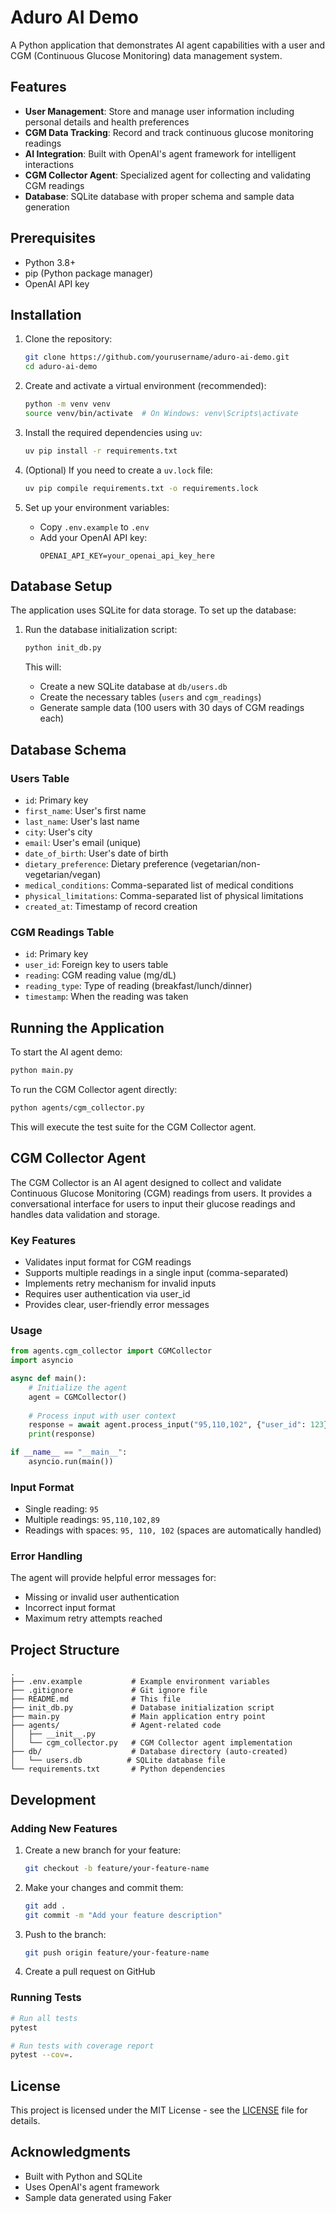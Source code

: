 # Aduro AI Demo

A Python application that demonstrates AI agent capabilities with a user and CGM (Continuous Glucose Monitoring) data management system.

## Features

- **User Management**: Store and manage user information including personal details and health preferences
- **CGM Data Tracking**: Record and track continuous glucose monitoring readings
- **AI Integration**: Built with OpenAI's agent framework for intelligent interactions
- **CGM Collector Agent**: Specialized agent for collecting and validating CGM readings
- **Database**: SQLite database with proper schema and sample data generation

## Prerequisites

- Python 3.8+
- pip (Python package manager)
- OpenAI API key

## Installation

1. Clone the repository:
   ```bash
   git clone https://github.com/yourusername/aduro-ai-demo.git
   cd aduro-ai-demo
   ```

2. Create and activate a virtual environment (recommended):
   ```bash
   python -m venv venv
   source venv/bin/activate  # On Windows: venv\Scripts\activate
   ```

3. Install the required dependencies using `uv`:
   ```bash
   uv pip install -r requirements.txt
   ```

4. (Optional) If you need to create a `uv.lock` file:
   ```bash
   uv pip compile requirements.txt -o requirements.lock
   ```

5. Set up your environment variables:
   - Copy `.env.example` to `.env`
   - Add your OpenAI API key:
     ```
     OPENAI_API_KEY=your_openai_api_key_here
     ```

## Database Setup

The application uses SQLite for data storage. To set up the database:

1. Run the database initialization script:
   ```bash
   python init_db.py
   ```

   This will:
   - Create a new SQLite database at `db/users.db`
   - Create the necessary tables (`users` and `cgm_readings`)
   - Generate sample data (100 users with 30 days of CGM readings each)

## Database Schema

### Users Table
- `id`: Primary key
- `first_name`: User's first name
- `last_name`: User's last name
- `city`: User's city
- `email`: User's email (unique)
- `date_of_birth`: User's date of birth
- `dietary_preference`: Dietary preference (vegetarian/non-vegetarian/vegan)
- `medical_conditions`: Comma-separated list of medical conditions
- `physical_limitations`: Comma-separated list of physical limitations
- `created_at`: Timestamp of record creation

### CGM Readings Table
- `id`: Primary key
- `user_id`: Foreign key to users table
- `reading`: CGM reading value (mg/dL)
- `reading_type`: Type of reading (breakfast/lunch/dinner)
- `timestamp`: When the reading was taken

## Running the Application

To start the AI agent demo:

```bash
python main.py
```

To run the CGM Collector agent directly:

```bash
python agents/cgm_collector.py
```

This will execute the test suite for the CGM Collector agent.

## CGM Collector Agent

The CGM Collector is an AI agent designed to collect and validate Continuous Glucose Monitoring (CGM) readings from users. It provides a conversational interface for users to input their glucose readings and handles data validation and storage.

### Key Features

- Validates input format for CGM readings
- Supports multiple readings in a single input (comma-separated)
- Implements retry mechanism for invalid inputs
- Requires user authentication via user_id
- Provides clear, user-friendly error messages

### Usage

```python
from agents.cgm_collector import CGMCollector
import asyncio

async def main():
    # Initialize the agent
    agent = CGMCollector()
    
    # Process input with user context
    response = await agent.process_input("95,110,102", {"user_id": 123})
    print(response)

if __name__ == "__main__":
    asyncio.run(main())
```

### Input Format

- Single reading: `95`
- Multiple readings: `95,110,102,89`
- Readings with spaces: `95, 110, 102` (spaces are automatically handled)

### Error Handling

The agent will provide helpful error messages for:
- Missing or invalid user authentication
- Incorrect input format
- Maximum retry attempts reached

## Project Structure

```
.
├── .env.example           # Example environment variables
├── .gitignore             # Git ignore file
├── README.md              # This file
├── init_db.py             # Database initialization script
├── main.py                # Main application entry point
├── agents/                # Agent-related code
│   ├── __init__.py
│   └── cgm_collector.py   # CGM Collector agent implementation
├── db/                    # Database directory (auto-created)
│   └── users.db          # SQLite database file
└── requirements.txt       # Python dependencies
```

## Development

### Adding New Features

1. Create a new branch for your feature:
   ```bash
   git checkout -b feature/your-feature-name
   ```

2. Make your changes and commit them:
   ```bash
   git add .
   git commit -m "Add your feature description"
   ```

3. Push to the branch:
   ```bash
   git push origin feature/your-feature-name
   ```

4. Create a pull request on GitHub

### Running Tests

```bash
# Run all tests
pytest

# Run tests with coverage report
pytest --cov=.
```

## License

This project is licensed under the MIT License - see the [LICENSE](LICENSE) file for details.

## Acknowledgments

- Built with Python and SQLite
- Uses OpenAI's agent framework
- Sample data generated using Faker
